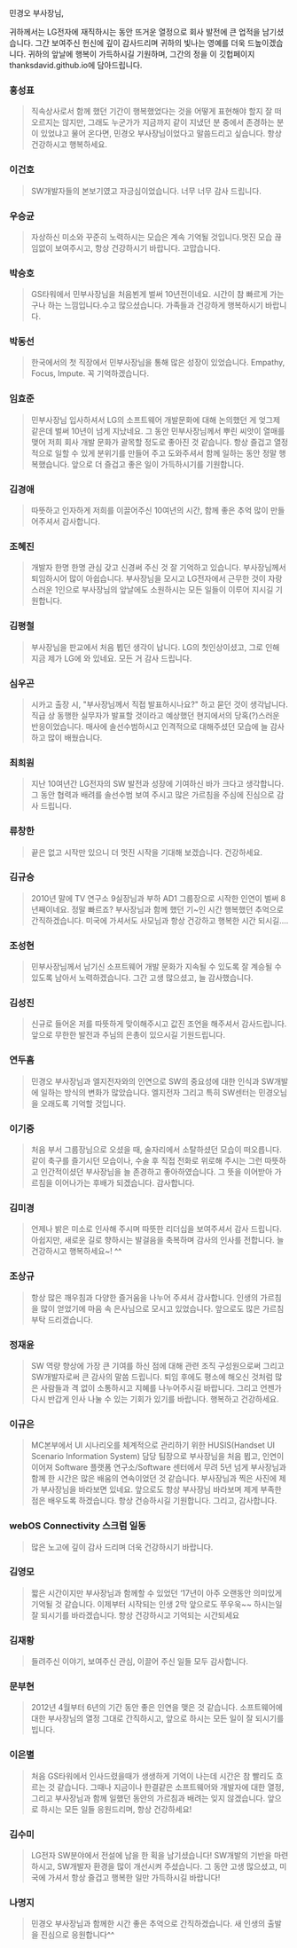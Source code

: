 민경오 부사장님,

귀하께서는 LG전자에 재직하시는 동안 뜨거운 열정으로 회사 발전에 큰 업적을 남기셨습니다.
그간 보여주신 헌신에 깊이 감사드리며 귀하의 빛나는 영예를 더욱 드높이겠습니다.
귀하의 앞날에 행복이 가득하시길 기원하며, 그간의 정을 이 깃헙페이지thanksdavid.github.io에 담아드립니다.

### 홍성표
> 직속상사로서 함께 했던 기간이 행복했었다는 것을 어떻게 표현해야 할지 잘 떠오르지는 않지만, 그래도 누군가가 지금까지 같이 지냈던 분 중에서 존경하는 분이 있었냐고 물어 온다면, 민경오 부사장님이었다고 말씀드리고 싶습니다.  항상 건강하시고 행복하세요.

### 이건호
> SW개발자들의 본보기였고 자긍심이었습니다. 너무 너무 감사 드립니다.

### 우승균
> 자상하신 미소와 꾸준히 노력하시는 모습은 계속 기억될 것입니다.멋진 모습 끊임없이 보여주시고, 항상 건강하시기 바랍니다. 고맙습니다.

### 박승호
> GS타워에서 민부사장님을 처음뵌게 벌써 10년전이네요. 시간이 참 빠르게 가는구나 하는 느낌입니다.수고 많으셨습니다. 가족들과 건강하게 행복하시기 바랍니다.

### 박동선
> 한국에서의 첫 직장에서 민부사장님을 통해 많은 성장이 있었습니다. Empathy, Focus, Impute. 꼭 기억하겠습니다.

### 임효준
>민부사장님 입사하셔서 LG의 소프트웨어 개발문화에 대해 논의했던 게 엊그제 같은데 벌써 10년이 넘게 지났네요. 그 동안 민부사장님께서 뿌린 씨앗이 열매를 맺어 저희 회사 개발 문화가 괄목할 정도로 좋아진 것 같습니다. 항상 즐겁고 열정적으로 일할 수 있게 분위기를 만들어 주고 도와주셔서 함께 일하는 동안 정말 행복했습니다. 앞으로 더 즐겁고 좋은 일이 가득하시기를 기원합니다.

### 김경애
> 따뜻하고 인자하게 저희를 이끌어주신 10여년의 시간, 함께 좋은 추억 많이 만들어주셔서 감사합니다. 

### 조혜진
> 개발자 한명 한명 관심 갖고 신경써 주신 것 잘 기억하고 있습니다. 부사장님께서 퇴임하시어 많이 아쉽습니다. 부사장님을 모시고 LG전자에서 근무한 것이 자랑스러운 1인으로 부사장님의 앞날에도 소원하시는 모든 일들이 이루어 지시길 기원합니다.

### 김평철
> 부사장님을 판교에서 처음 뵙던 생각이 납니다. LG의 첫인상이셨고, 그로 인해 지금 제가 LG에 와 있네요. 모든 거 감사 드립니다.

### 심우곤
> 시카고 출장 시, "부사장님께서 직접 발표하시나요?" 하고 묻던 것이 생각납니다. 직급 상 동행한 실무자가 발표할 것이라고 예상했던 현지에서의 당혹(?)스러운 반응이었습니다. 매사에 솔선수범하시고 인격적으로 대해주셨던 모습에 늘 감사하고 많이 배웠습니다.

### 최희원
> 지난 10여년간 LG전자의 SW 발전과 성장에 기여하신 바가 크다고 생각합니다. 그 동안 협력과 배려를 솔선수범 보여 주시고 많은 가르침을 주심에 진심으로 감사 드립니다.

### 류창한
> 끝은 없고 시작만 있으니 더 멋진 시작을 기대해 보겠습니다. 건강하세요.

### 김규승
> 2010년 말에 TV 연구소 9실장님과 부하 AD1 그룹장으로 시작한 인연이 벌써 8년째이네요. 정말 빠르죠? 부사장님과 함께 했던 기~인 시간 행복했던 추억으로 간직하겠습니다. 미국에 가셔서도 사모님과 항상 건강하고 행복한 시간 되시길....

### 조성현
> 민부사장님께서 남기신 소프트웨어 개발 문화가 지속될 수 있도록 잘 계승될 수 있도록 남아서 노력하겠습니다. 그간 고생 많으셨고, 늘 감사했습니다.

### 김성진
> 신규로 들어온 저를 따뜻하게 맞이해주시고 값진 조언을 해주셔서 감사드립니다. 앞으로 무한한 발전과 주님의 은총이 있으시길 기원드립니다.

### 연두흠
> 민경오 부사장님과 엘지전자와의 인연으로 SW의 중요성에 대한 인식과 SW개발에 일하는 방식의 변화가 많았습니다. 엘지전자 그리고 특히 SW센터는 민경오님을 오래도록 기억할 것입니다.

### 이기중
> 처음 부서 그룹장님으로 오셨을 때, 술자리에서 소탈하셨던 모습이 떠오릅니다. 같이 축구를 즐기시던 모습이나, 수술 후 직접 전화로 위로해 주시는 그런 따뜻하고 인간적이셨던 부사장님을 늘 존경하고 좋아하였습니다. 그 뜻을 이어받아 가르침을 이어나가는 후배가 되겠습니다. 감사합니다.

### 김미경
> 언제나 밝은 미소로 인사해 주시며 따뜻한 리더십을 보여주셔서 감사 드립니다. 아쉽지만, 새로운 길로 향하시는 발걸음을 축복하며 감사의 인사를 전합니다. 늘 건강하시고 행복하세요~! ^^ 

### 조상규
> 항상 많은 깨우침과 다양한 즐거움을 나누어 주셔서 감사합니다. 인생의 가르침을 많이 얻었기에 마음 속 은사님으로 모시고 있었습니다. 앞으로도 많은 가르침 부탁 드리겠습니다.

### 정재윤
> SW 역량 향상에 가장 큰 기여를 하신 점에 대해 관련 조직 구성원으로써 그리고 SW개발자로써 큰 감사의 말씀 드립니다. 퇴임 후에도 평소에 해오신 것처럼 많은 사람들과 격 없이 소통하시고 지혜를 나누어주시길 바랍니다. 그리고 언젠가 다시 반갑게 인사 나눌 수 있는 기회가 있기를 바랍니다. 행복하고 건강하세요.

### 이규은
> MC본부에서 UI 시나리오를 체계적으로 관리하기 위한 HUSIS(Handset UI Scenario Information System) 담당 팀장으로 부사장님을 처음 뵙고, 인연이 이어져 Software 플랫폼 연구소/Software 센터에서 무려 5년 넘게 부사장님과 함께 한 시간은 많은 배움의 연속이었던 것 같습니다. 부사장님과 찍은 사진에 제가 부사장님을 바라보면 있네요. 앞으로도 항상 부사장님 바라보며 제게 부족한 점은 배우도록 하겠습니다. 항상 건승하시길 기원합니다. 그리고, 감사합니다.

### webOS Connectivity 스크럼 일동
> 많은 노고에 깊이 감사 드리며 더욱 건강하시기 바랍니다. 

### 김영모
> 짧은 시간이지만 부사장님과 함께할 수 있었던 ‘17년이 아주 오랜동안 의미있게 기억될 것 같습니다. 이제부터 시작되는 인생 2막 앞으로도 쭈우욱~~ 하시는일 잘 되시기를 바라겠습니다. 항상 건강하시고 기억되는 시간되세요

### 김재황
> 들려주신 이야기, 보여주신 관심, 이끌어 주신 일들 모두 감사합니다.

### 문부현
> 2012년 4월부터 6년의 기간 동안 좋은 인연을 맺은 것 같습니다. 소프트웨어에 대한 부사장님의 열정 그대로 간직하시고, 앞으로 하시는 모든 일이 잘 되시기를 빕니다.

### 이은별
> 처음 GS타워에서 인사드렸을때가 생생하게 기억이 나는데 시간은 참 빨리도 흐르는 것 같습니다. 그때나 지금이나 한결같은 소프트웨어와 개발자에 대한 열정, 그리고 부사장님과 함께 일했던 동안의 가르침과 배려는 잊지 않겠습니다. 앞으로 하시는 모든 일들 응원드리며, 항상 건강하세요!

### 김수미
> LG전자 SW분야에서 전설에 남을 한 획을 남기셨습니다! SW개발의 기반을 마련하시고, SW개발자 환경을 많이 개선시켜 주셨습니다. 그 동안 고생 많으셨고, 미국에 가셔서 항상 즐겁고 행복한 일만 가득하시길 바랍니다!

### 나명지
> 민경오 부사장님과 함께한 시간 좋은 추억으로 간직하겠습니다. 새 인생의 출발을 진심으로 응원합니다^^
